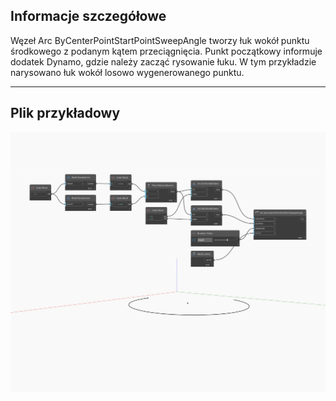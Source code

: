 <!--- Autodesk.DesignScript.Geometry.Arc.ByCenterPointStartPointSweepAngle --->
<!--- T4ELVGYIGJW62SQ52OSQTHK7FD4HPDADDXLQ3W54SUACRRXKXZGQ --->
## Informacje szczegółowe
Węzeł Arc ByCenterPointStartPointSweepAngle tworzy łuk wokół punktu środkowego z podanym kątem przeciągnięcia. Punkt początkowy informuje dodatek Dynamo, gdzie należy zacząć rysowanie łuku. W tym przykładzie narysowano łuk wokół losowo wygenerowanego punktu.
___
## Plik przykładowy

![ByCenterPointStartPointSweepAngle](./T4ELVGYIGJW62SQ52OSQTHK7FD4HPDADDXLQ3W54SUACRRXKXZGQ_img.jpg)

